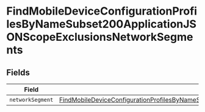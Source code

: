 # FindMobileDeviceConfigurationProfilesByNameSubset200ApplicationJSONScopeExclusionsNetworkSegments


## Fields

| Field                                                                                                                                                                                                                                                         | Type                                                                                                                                                                                                                                                          | Required                                                                                                                                                                                                                                                      | Description                                                                                                                                                                                                                                                   |
| ------------------------------------------------------------------------------------------------------------------------------------------------------------------------------------------------------------------------------------------------------------- | ------------------------------------------------------------------------------------------------------------------------------------------------------------------------------------------------------------------------------------------------------------- | ------------------------------------------------------------------------------------------------------------------------------------------------------------------------------------------------------------------------------------------------------------- | ------------------------------------------------------------------------------------------------------------------------------------------------------------------------------------------------------------------------------------------------------------- |
| `networkSegment`                                                                                                                                                                                                                                              | [FindMobileDeviceConfigurationProfilesByNameSubset200ApplicationJSONScopeExclusionsNetworkSegmentsNetworkSegment](../../models/operations/findmobiledeviceconfigurationprofilesbynamesubset200applicationjsonscopeexclusionsnetworksegmentsnetworksegment.md) | :heavy_minus_sign:                                                                                                                                                                                                                                            | N/A                                                                                                                                                                                                                                                           |